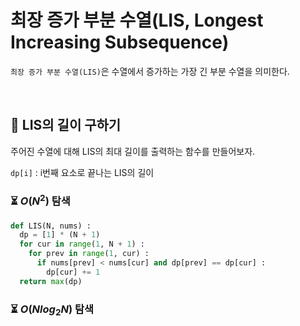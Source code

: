 # 최장 증가 부분 수열(LIS, Longest Increasing Subsequence)

```최장 증가 부분 수열(LIS)```은 수열에서 증가하는 가장 긴 부분 수열을 의미한다.

<br>

## 📏 LIS의 길이 구하기

주어진 수열에 대해 LIS의 최대 길이를 출력하는 함수를 만들어보자.

```dp[i]``` : i번째 요소로 끝나는 LIS의 길이

### ⏳ $O(N^2)$ 탐색

```python
def LIS(N, nums) :
  dp = [1] * (N + 1)
  for cur in range(1, N + 1) :
    for prev in range(1, cur) :
      if nums[prev] < nums[cur] and dp[prev] == dp[cur] :
        dp[cur] += 1
  return max(dp)
```

### ⏳ $O(Nlog_2N)$ 탐색

```python
```

<br>

##

